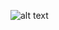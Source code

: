 ![alt text](https://slack-imgs.com/?c=1&url=https%3A%2F%2Fwww.thespruce.com%2Fthmb%2FCG6T8EjAeGCjHKES-5xcRbMy05M%3D%2F1500x1500%2Ffilters%3Ano_upscale()%3Amax_bytes(150000)%3Astrip_icc()%2FRescue_Bots_Optimus_Prime_Racing_trailer-585d93633df78ce2c3237f7e.jpg)
